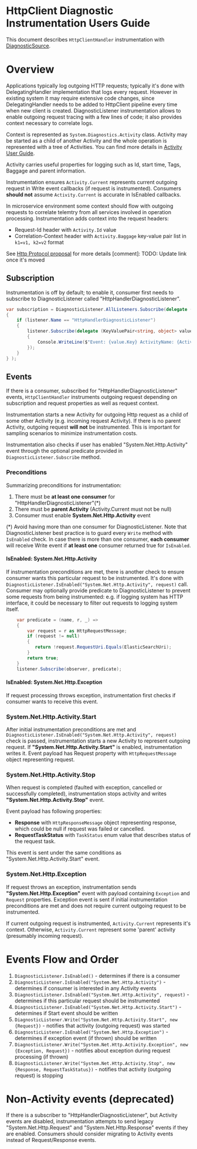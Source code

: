 # HttpClient Diagnostic  Instrumentation Users Guide

This document describes `HttpClientHandler` instrumentation with [DiagnosticSource](https://github.com/dotnet/corefx/blob/master/src/System.Diagnostics.DiagnosticSource/src/DiagnosticSourceUsersGuide.md).

# Overview
Applications typically log outgoing HTTP requests; typically it's done with DelegatingHandler implementation that logs every request. However in existing system it may require extensive code changes, since DelegatingHandler needs to be added to HttpClient pipeline every time when new client is created.
DiagnosticListener instrumentation allows to enable outgoing request tracing with a few lines of code; it also provides context necessary to correlate logs.

Context is represented as `System.Diagnostics.Activity` class. Activity may be started as a child of another Activity and the whole operation is represented with a tree of Activities. You can find more details in [Activity User Guide](https://github.com/dotnet/corefx/blob/master/src/System.Diagnostics.DiagnosticSource/src/ActivityUserGuide.md).

Activity carries useful properties for logging such as Id, start time, Tags, Baggage and parent information. 

Instrumentation ensures `Activity.Current` represents current outgoing request in Write event callbacks (if request is instrumented). Consumers **should not** assume `Activity.Current` is accurate in IsEnabled callbacks.

In microservice environment some context should flow with outgoing requests to correlate telemtry from all services involved in operation processing.
Instrumentation adds context into the request headers: 
 * Request-Id header with `Activity.Id` value
 * Correlation-Context header with `Activity.Baggage` key-value pair list in `k1=v1, k2=v2` format
 
See [Http Protocol proposal](https://github.com/lmolkova/correlation/blob/master/http_protocol_proposal_v1.md) for more details
[comment]: TODO: Update link once it's moved

## Subscription
Instrumentation is off by default; to enable it, consumer first needs to subscribe to DiagnosticListener called "HttpHandlerDiagnosticListener". 

```C#
var subscription = DiagnosticListener.AllListeners.Subscribe(delegate (DiagnosticListener listener)
{
    if (listener.Name == "HttpHandlerDiagnosticListener")
    {
        listener.Subscribe(delegate (KeyValuePair<string, object> value)
        {
            Console.WriteLine($"Event: {value.Key} ActivityName: {Activity.Current.OperationName} Id: {Activity.Current.Id} ");
        });
    }
} );
```

## Events
If there is a consumer, subscribed for "HttpHandlerDiagnosticListener" events, `HttpClientHandler` instruments outgoing request depending on subscription and request properties as well as request context.

Instrumentation starts a new Activity for outgoing Http request as a child of some other Activity (e.g. incoming request Activity). If there is no parent Activity, outgoing request **will not** be instrumented. This is important for sampling scenarios to minimize instrumentation costs.

Instrumentation also checks if user has enabled "System.Net.Http.Activity" event through the optional predicate provided in `DiagnosticListener.Subscribe`  method. 

### Preconditions
Summarizing preconditions for instrumentation:

1. There must be **at least one consumer** for "HttpHandlerDiagnosticListener"(*)
2. There must be **parent Activity** (Activity.Current must not be null)
3. Consumer must enable **System.Net.Http.Activity** event 

(*) Avoid having more than one consumer for DiagnosticListener. Note that DiagnosticListener best practice is to guard every `Write` method with `IsEnabled` check. In case there is more than one consumer, **each consumer** will receive Write event if **at least one** consumer returned true for `IsEnabled`.

#### IsEnabled: System.Net.Http.Activity
If instrumentation preconditions are met, there is another check to ensure consumer wants this particular request to be instrumented.
It's done with `DiagnosticListener.IsEnabled("System.Net.Http.Activity", request)` call.
Consumer may optionally provide predicate to DiagnosticListener to prevent some requests from being instrumented: e.g. if logging system has HTTP interface, it could be necessary to filter out requests to logging system itself.

```C#
    var predicate = (name, r, _) => 
    {
        var request = r as HttpRequestMessage;
        if (request != null)
        {
           return !request.RequestUri.Equals(ElasticSearchUri);
        }
        return true;
    }
    listener.Subscribe(observer, predicate);
```

#### IsEnabled: System.Net.Http.Exception
If request processing throws exception, instrumentation first checks if consumer wants to receive this event.

### System.Net.Http.Activity.Start
After initial instrumentation preconditions are met and `DiagnosticListener.IsEnabled("System.Net.Http.Activity", request)` check is passed, instrumentation starts a new Activity to represent outgoing request.
If **"System.Net.Http.Activity.Start"** is enabled, instrumentation writes  it. Event payload has Request property with `HttpRequestMessage` object representing request.

### System.Net.Http.Activity.Stop
When request is completed (faulted with exception, cancelled or successfully completed), instrumentation stops activity and writes  **"System.Net.Http.Activity.Stop"** event.

Event payload has following properties:
* **Response**  with `HttpResponseMessage` object representing response, which could be null if request was failed or cancelled.  
* **RequestTaskStatus** with `TaskStatus` enum value that describes status of the request task.

This event is sent under the same conditions as "System.Net.Http.Activity.Start" event.

### System.Net.Http.Exception
If request throws an exception, instrumentation sends **"System.Net.Http.Exception"** event with payload containing `Exception` and `Request` properties.
Exception event is sent if initial instrumentation preconditions are met and does not require current outgoing request to be instrumented.

If current outgoing request is instrumented, `Activity.Current` represents it's context.
Otherwise, `Activity.Current` represent some 'parent' activity (presumably incoming request).

# Events Flow and Order

1. `DiagnosticListener.IsEnabled()` - determines if there is a consumer
2. `DiagnosticListener.IsEnabled("System.Net.Http.Activity")` - determines if consumer is interested in any Activity events
3. `DiagnosticListener.IsEnabled("System.Net.Http.Activity", request)` - determines if this particular request should be instrumented
4. `DiagnosticListener.IsEnabled("System.Net.Http.Activity.Start")` - determines if Start event should be written
5. `DiagnosticListener.Write("System.Net.Http.Activity.Start", new {Request})` - notifies that activity (outgoing request) was started
6. `DiagnosticListener.IsEnabled("System.Net.Http.Exception")` - determines if exception event (if thrown) should be written
7. `DiagnosticListener.Write("System.Net.Http.Activity.Exception", new {Exception, Request})` - notifies about exception during request processing (if thrown)
8. `DiagnosticListener.Write("System.Net.Http.Activity.Stop", new {Response, RequestTaskStatus})` - notifies that activity (outgoing request) is stopping

# Non-Activity events (deprecated)
If there is a subscriber to "HttpHandlerDiagnosticListener", but Activity events are disabled, instrumentation attempts to send legacy "System.Net.Http.Request" and "System.Net.Http.Response" events if they are enabled.
Consumers should consider migrating to Activity events instead of Request/Response events.


